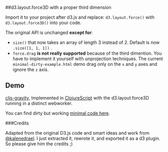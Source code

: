 ##d3.layout.force3D with a proper third dimension

Import it to your project after d3.js and replace:
`d3.layout.force()` with `d3.layout.force3D()` into your code.

The original API is unchanged **except for**:
 - `size()` that now takes an array of length 3 instead of 2. Default is now `.size([1, 1, 1])` .
 - `force.drag` **is not really supported** because of the third dimention. You have to implement it yourself with unprojection techniques. The current `minimal-dirty-example.html` demo drag only on the `x` and `y` axes and ignore the `z` axis.


## Demo

[cljs-gravity](https://github.com/ggeoffrey/cljs-gravity), 
Implemented in [ClojureScript](http://clojure.org/) with the d3.layout.force3D running in
a distinct webworker.
 
You can find dirty but working [minimal code here](http://ggeoffrey.github.io/d3.layout.force3D/).


###Credits

Adapted from the original D3.js code and smart ideas and work from [@kalenedrael](https://github.com/kalenedrael).
I just extracted it, rewrote it, and exported it as a d3 plugin. So please give him the credits ;)
